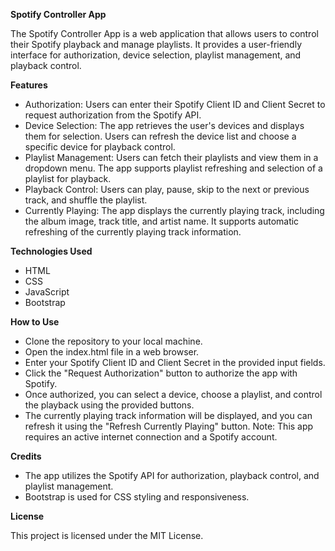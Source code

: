 **Spotify Controller App**

The Spotify Controller App is a web application that allows users to control their Spotify playback and manage playlists. It provides a user-friendly interface for authorization, device selection, playlist management, and playback control.

**Features**

- Authorization: Users can enter their Spotify Client ID and Client Secret to request authorization from the Spotify API.
- Device Selection: The app retrieves the user's devices and displays them for selection. Users can refresh the device list and choose a specific device for playback control.
- Playlist Management: Users can fetch their playlists and view them in a dropdown menu. The app supports playlist refreshing and selection of a playlist for playback.
- Playback Control: Users can play, pause, skip to the next or previous track, and shuffle the playlist.
- Currently Playing: The app displays the currently playing track, including the album image, track title, and artist name. It supports automatic refreshing of the currently playing track information.

**Technologies Used**

- HTML
- CSS
- JavaScript
- Bootstrap

**How to Use**

- Clone the repository to your local machine.
- Open the index.html file in a web browser.
- Enter your Spotify Client ID and Client Secret in the provided input fields.
- Click the "Request Authorization" button to authorize the app with Spotify.
- Once authorized, you can select a device, choose a playlist, and control the playback using the provided buttons.
- The currently playing track information will be displayed, and you can refresh it using the "Refresh Currently Playing" button.
Note: This app requires an active internet connection and a Spotify account.

**Credits**

- The app utilizes the Spotify API for authorization, playback control, and playlist management.
- Bootstrap is used for CSS styling and responsiveness.

**License**

This project is licensed under the MIT License.
